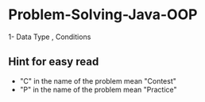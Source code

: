 # Problem-Solving-Java-OOP

1- Data Type , Conditions

## Hint for easy read

* "C" in the name of the problem mean "Contest"
* "P" in the name of the problem mean "Practice"